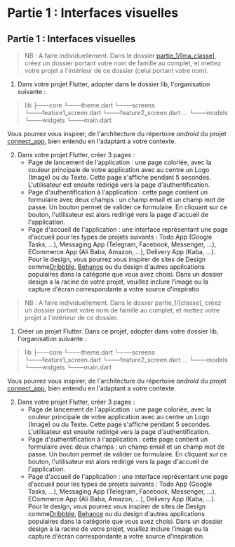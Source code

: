 # Partie 1 : Interfaces visuelles

## Partie 1 : Interfaces visuelles

> NB : A faire individuellement. Dans le dossier [partie_1/\[ma_classe\]](https://github.com/bienvenuelisis/examens_cc_dev_mobile_ios_cdp/tree/main/partie1), créez
> un dossier portant votre nom de famille au complet, et mettez votre
> projet a l'intérieur de ce dossier (celui portant votre nom).

1. Dans votre projet Flutter, adopter dans le dossier lib, l'organisation suivante :

> lib
> ├──-core
> └───theme.dart
> └───screens
> └───feature1_screen.dart
> └───feature2_screen.dart
> ...
> └───models
> └───widgets
> └───main.dart

Vous pourrez vous inspirer, de l'architecture du répertoire *android* du projet [connect_app](https://github.com/bienvenuelisis/connect_app/tree/main/lib/android), bien entendu en l'adaptant a votre contexte.

2. Dans votre projet Flutter, créer 3 pages :
   * Page de lancement de l'application : une page coloriée, avec la couleur principale de votre application avec au centre un Logo (Image) ou du Texte. Cette page s'affiche pendant 5 secondes. L'utilisateur est ensuite redirigé vers la page d'authentification.
   * Page d'authentification à l'application : cette page contient un formulaire avec deux champs : un champ email et un champ mot de passe. Un bouton permet de valider ce formulaire. En cliquant sur ce bouton, l'utilisateur est alors redirigé vers la page d'accueil de l'application.
   * Page d'accueil de l'application : une interface représentant une page d'accueil pour les types de projets suivants : Todo App (Google Tasks, ...), Messaging App (Telegram, Facebook, Messenger, ...), ECommerce App (Ali Baba, Amazon, ...), Delivery App (Kaba, ...). Pour le design, vous pourrez vous inspirer de sites de Design comme[Dribbble](https://dribbble.com/), [Behance](https://www.behance.net/) ou du design d'autres applications populaires dans la catégorie que vous avez choisi. Dans un dossier design a la racine de votre projet, veuillez inclure l'image ou la capture d'écran correspondante a votre source d'inspiratio

> NB : A faire individuellement. Dans le dosser partie_1/[classe], créez
> un dossier portant votre nom de famille au complet, et mettez votre
> projet a l'intérieur de ce dossier.

1. Créer un projet Flutter. Dans ce projet, adopter dans votre dossier lib, l'organisation suivante :

> lib
> ├──-core
> └───theme.dart
> └───screens
> └───feature1_screen.dart
> └───feature2_screen.dart
> ...
> └───models
> └───widgets
> └───main.dart

Vous pourrez vous inspirer, de l'architecture du répertoire *android* du projet [connect_app](https://github.com/bienvenuelisis/connect_app/tree/main/lib/android), bien entendu en l'adaptant a votre contexte.

2. Dans votre projet Flutter, créer 3 pages :
   * Page de lancement de l'application : une page coloriée, avec la couleur principale de votre application avec au centre un Logo (Image) ou du Texte. Cette page s'affiche pendant 5 secondes. L'utilisateur est ensuite redirigé vers la page d'authentification.
   * Page d'authentification à l'application : cette page contient un formulaire avec deux champs : un champ email et un champ mot de passe. Un bouton permet de valider ce formulaire. En cliquant sur ce bouton, l'utilisateur est alors redirigé vers la page d'accueil de l'application.
   * Page d'accueil de l'application : une interface représentant une page d'accueil pour les types de projets suivants : Todo App (Google Tasks, ...), Messaging App (Telegram, Facebook, Messenger, ...), ECommerce App (Ali Baba, Amazon, ...), Delivery App (Kaba, ...). Pour le design, vous pourrez vous inspirer de sites de Design comme[Dribbble](https://dribbble.com/), [Behance](https://www.behance.net/) ou du design d'autres applications populaires dans la catégorie que vous avez choisi. Dans un dossier design a la racine de votre projet, veuillez inclure l'image ou la capture d'écran correspondante a votre source d'inspiration.
